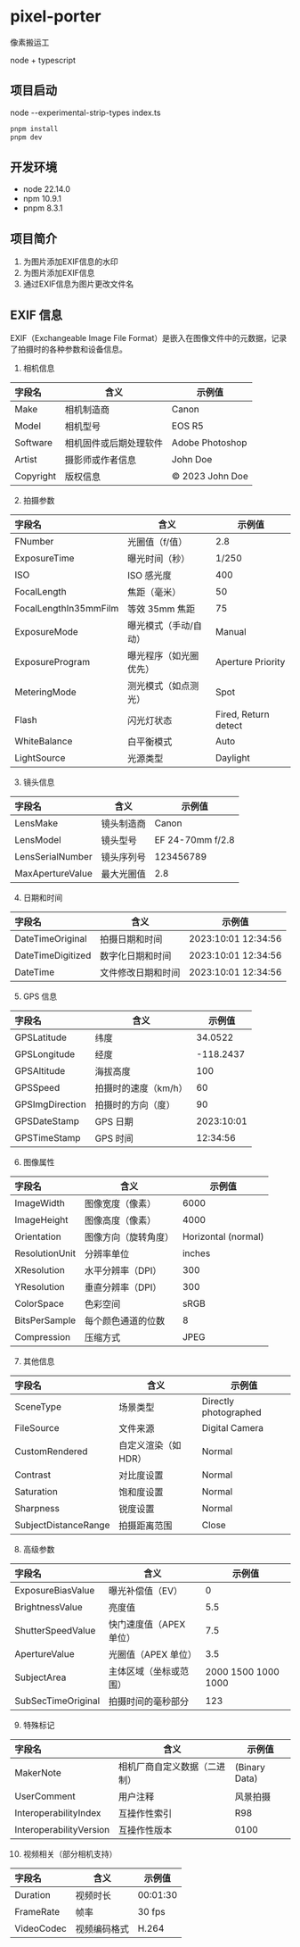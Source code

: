# pixel-porter

像素搬运工

node + typescript

## 项目启动

node --experimental-strip-types index.ts

```bash
pnpm install
pnpm dev
```

## 开发环境

- node 22.14.0
- npm 10.9.1
- pnpm 8.3.1

## 项目简介

1. 为图片添加EXIF信息的水印
2. 为图片添加EXIF信息
3. 通过EXIF信息为图片更改文件名

## EXIF 信息

EXIF（Exchangeable Image File Format）是嵌入在图像文件中的元数据，记录了拍摄时的各种参数和设备信息。

1. 相机信息

| 字段名    | 含义                   | 示例值          |
| :-------- | ---------------------- | --------------- |
| Make      | 相机制造商             | Canon           |
| Model     | 相机型号               | EOS R5          |
| Software  | 相机固件或后期处理软件 | Adobe Photoshop |
| Artist    | 摄影师或作者信息       | John Doe        |
| Copyright | 版权信息               | © 2023 John Doe |

2. 拍摄参数

| 字段名                | 含义                   | 示例值               |
| :-------------------- | ---------------------- | -------------------- |
| FNumber               | 光圈值（f/值）         | 2.8                  |
| ExposureTime          | 曝光时间（秒）         | 1/250                |
| ISO                   | ISO 感光度             | 400                  |
| FocalLength           | 焦距（毫米）           | 50                   |
| FocalLengthIn35mmFilm | 等效 35mm 焦距         | 75                   |
| ExposureMode          | 曝光模式（手动/自动）  | Manual               |
| ExposureProgram       | 曝光程序（如光圈优先） | Aperture Priority    |
| MeteringMode          | 测光模式（如点测光）   | Spot                 |
| Flash                 | 闪光灯状态             | Fired, Return detect |
| WhiteBalance          | 白平衡模式             | Auto                 |
| LightSource           | 光源类型               | Daylight             |

3. 镜头信息

| 字段名           | 含义       | 示例值           |
| :--------------- | ---------- | ---------------- |
| LensMake         | 镜头制造商 | Canon            |
| LensModel        | 镜头型号   | EF 24-70mm f/2.8 |
| LensSerialNumber | 镜头序列号 | 123456789        |
| MaxApertureValue | 最大光圈值 | 2.8              |

4. 日期和时间

| 字段名            | 含义               | 示例值              |
| :---------------- | ------------------ | ------------------- |
| DateTimeOriginal  | 拍摄日期和时间     | 2023:10:01 12:34:56 |
| DateTimeDigitized | 数字化日期和时间   | 2023:10:01 12:34:56 |
| DateTime          | 文件修改日期和时间 | 2023:10:01 12:34:56 |

5. GPS 信息

| 字段名          | 含义                 | 示例值     |
| :-------------- | -------------------- | ---------- |
| GPSLatitude     | 纬度                 | 34.0522    |
| GPSLongitude    | 经度                 | -118.2437  |
| GPSAltitude     | 海拔高度             | 100        |
| GPSSpeed        | 拍摄时的速度（km/h） | 60         |
| GPSImgDirection | 拍摄时的方向（度）   | 90         |
| GPSDateStamp    | GPS 日期             | 2023:10:01 |
| GPSTimeStamp    | GPS 时间             | 12:34:56   |

6. 图像属性

| 字段名         | 含义                 | 示例值              |
| :------------- | -------------------- | ------------------- |
| ImageWidth     | 图像宽度（像素）     | 6000                |
| ImageHeight    | 图像高度（像素）     | 4000                |
| Orientation    | 图像方向（旋转角度） | Horizontal (normal) |
| ResolutionUnit | 分辨率单位           | inches              |
| XResolution    | 水平分辨率（DPI）    | 300                 |
| YResolution    | 垂直分辨率（DPI）    | 300                 |
| ColorSpace     | 色彩空间             | sRGB                |
| BitsPerSample  | 每个颜色通道的位数   | 8                   |
| Compression    | 压缩方式             | JPEG                |

7. 其他信息

| 字段名               | 含义                 | 示例值                |
| :------------------- | -------------------- | --------------------- |
| SceneType            | 场景类型             | Directly photographed |
| FileSource           | 文件来源             | Digital Camera        |
| CustomRendered       | 自定义渲染（如 HDR） | Normal                |
| Contrast             | 对比度设置           | Normal                |
| Saturation           | 饱和度设置           | Normal                |
| Sharpness            | 锐度设置             | Normal                |
| SubjectDistanceRange | 拍摄距离范围         | Close                 |

8. 高级参数

| 字段名             | 含义                    | 示例值              |
| :----------------- | ----------------------- | ------------------- |
| ExposureBiasValue  | 曝光补偿值（EV）        | 0                   |
| BrightnessValue    | 亮度值                  | 5.5                 |
| ShutterSpeedValue  | 快门速度值（APEX 单位） | 7.5                 |
| ApertureValue      | 光圈值（APEX 单位）     | 3.5                 |
| SubjectArea        | 主体区域（坐标或范围）  | 2000 1500 1000 1000 |
| SubSecTimeOriginal | 拍摄时间的毫秒部分      | 123                 |

9. 特殊标记

| 字段名                  | 含义                         | 示例值        |
| :---------------------- | ---------------------------- | ------------- |
| MakerNote               | 相机厂商自定义数据（二进制） | (Binary Data) |
| UserComment             | 用户注释                     | 风景拍摄      |
| InteroperabilityIndex   | 互操作性索引                 | R98           |
| InteroperabilityVersion | 互操作性版本                 | 0100          |

10. 视频相关（部分相机支持）

| 字段名     | 含义         | 示例值   |
| :--------- | ------------ | -------- |
| Duration   | 视频时长     | 00:01:30 |
| FrameRate  | 帧率         | 30 fps   |
| VideoCodec | 视频编码格式 | H.264    |
